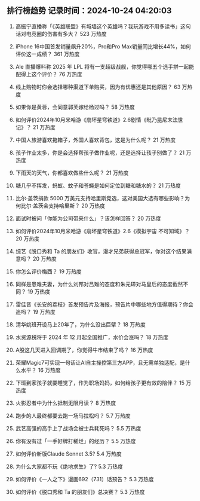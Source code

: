 
## 排行榜趋势 记录时间：2024-10-24 04:20:03
  
  1. 高振宁直播称「《英雄联盟》有城墙这个英雄吗？我玩游戏不用多读书」这句话对电竞圈的伤害有多大？ 523 万热度
    
  2. iPhone 16中国首发销量飙升20%，Pro和Pro Max销量同比增长44%，如何评价这一成绩？ 361 万热度
    
  3. Ale 直播爆料称 2025 年 LPL 将有一支超级战舰，你觉得哪五个选手拼一起能配得上这个评价？ 76 万热度
    
  4. 线上购物时你会选择哪种渠道下单购买，因为有优惠还是其他原因？ 63 万热度
    
  5. 如果你是黄蓉，会同意郭芙嫁给杨过吗？ 58 万热度
    
  6. 如何评价2024年10月米哈游《崩坏星穹铁道》2.6剧情《毗乃昆尼末法世记》？ 21 万热度
    
  7. 中国人旅游喜欢拖箱子，外国人喜欢背包，这是为什么呢？ 21 万热度
    
  8. 孩子作业太多，你是会选择帮孩子做作业呢，还是选择让孩子别做了？ 21 万热度
    
  9. 下雨天的天气，你都喜欢做些什么呢？ 21 万热度
    
  10. 糖几乎不挥发，蚂蚁、蚊子和苍蝇是如何定位到糖和糖水的？ 21 万热度
    
  11. 比尔·盖茨捐款 5000 万美元支持哈里斯竞选，这对美国大选有哪些影响？为何比尔·盖茨会支持哈里斯？ 20 万热度
    
  12. 面试时被问「你能为公司带来什么」？该怎样回答？ 20 万热度
    
  13. 如何评价2024年10月米哈游《崩坏星穹铁道》2.6《模拟宇宙 不可知域》？ 20 万热度
    
  14. 综艺《脱口秀和 Ta 的朋友们》收官，漫才兄弟获得总冠军，你对这个结果满意吗？ 20 万热度
    
  15. 你怎么评价梅西？ 19 万热度
    
  16. 同样是患难夫妻，为什么刘邦对吕雉的态度和朱元璋对马皇后的态度截然不同？ 19 万热度
    
  17. 雷佳音《长安的荔枝》首发预告片及海报，预告片中哪些地方值得期待？你会追吗？ 19 万热度
    
  18. 清华姚班开设马上20年了，为什么没出巨擘？ 18 万热度
    
  19. 水资源税将于 2024 年 12 月起全国推广，水价会涨吗？ 18 万热度
    
  20. A股这几天进入回调期了，你觉得牛市结束了吗？ 16 万热度
    
  21. 荣耀Magic7可实现一句话让AI自主操控第三方APP，且无需单独适配，是什么水平？ 16 万热度
    
  22. 下班到家孩子就要睡觉了，作为职场妈妈，如何给孩子更有效的陪伴？ 15 万热度
    
  23. 火影忍者中为什么抵制无限月读？ 8 万热度
    
  24. 跑步的人最终都要去跑一场马拉松吗？ 5.7 万热度
    
  25. 武艺高强的高手上了战场会被士兵耗死吗？ 5.5 万热度
    
  26. 你有没有过「一手好牌打稀烂」的经历？ 5.5 万热度
    
  27. 如何评价新版Claude Sonnet 3.5? 5.4 万热度
    
  28. 为什么大家都不玩《绝地求生》了? 5.3 万热度
    
  29. 如何评价《一人之下》漫画692（731）话预告？ 5.3 万热度
    
  30. 如何评价《脱口秀和 Ta 的朋友们》总决赛？ 5.3 万热度
    